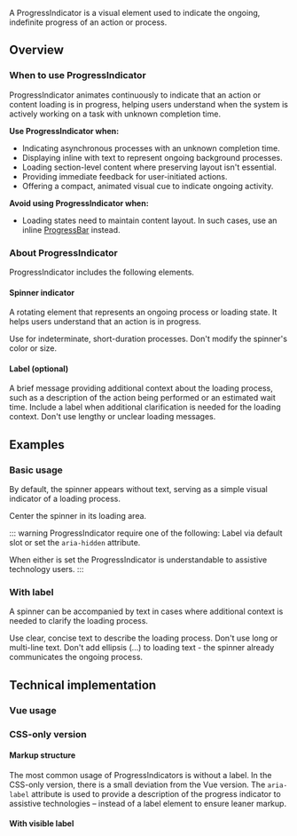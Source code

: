 <script setup>
import CdxDocsConfigurableGeneric from '@/../src/components/configurable-generic/ConfigurableGeneric.vue';
import { CdxProgressIndicator } from '@wikimedia/codex';

const controlsConfig = [
	{
		name: 'showLabel',
		type: 'boolean',
		initial: false
	},
	{
		name: 'default',
		type: 'slot',
		initial: 'ProgressIndicator label'
	}
];
</script>

A ProgressIndicator is a visual element used to indicate the ongoing, indefinite progress of an
action or process.

<cdx-demo-wrapper :controls-config="controlsConfig" :show-generated-code="true">
<template v-slot:demo="{ propValues, slotValues }">
	<cdx-progress-indicator v-bind="propValues">
		{{ slotValues.default }}
	</cdx-progress-indicator>

</template>
</cdx-demo-wrapper>

## Overview

### When to use ProgressIndicator

ProgressIndicator animates continuously to indicate that an action or content loading is in
progress, helping users understand when the system is actively working on a task with unknown
completion time.

**Use ProgressIndicator when:**
- Indicating asynchronous processes with an unknown completion time.
- Displaying inline with text to represent ongoing background processes.
- Loading section-level content where preserving layout isn't essential.
- Providing immediate feedback for user-initiated actions.
- Offering a compact, animated visual cue to indicate ongoing activity.

**Avoid using ProgressIndicator when:**
- Loading states need to maintain content layout. In such cases, use an inline
  [ProgressBar](./progress-bar.md) instead.

[//]: # (TODO: Add back when Skeleton is available: Multiple items are loading simultaneously in a list or grid - use a skeleton instead.)


### About ProgressIndicator

ProgressIndicator includes the following elements.

#### Spinner indicator
A rotating element that represents an ongoing process or loading state. It helps users understand
that an action is in progress.

<cdx-demo-best-practices>
	<cdx-demo-best-practice type="do">Use for indeterminate, short-duration processes.
	</cdx-demo-best-practice>
	<cdx-demo-best-practice type="dont">Don't modify the spinner's color or size.
	</cdx-demo-best-practice>
</cdx-demo-best-practices>

#### Label (optional)
A brief message providing additional context about the loading process, such as a description of
the action being performed or an estimated wait time.
<cdx-demo-best-practices>
	<cdx-demo-best-practice type="do">Include a label when additional clarification is needed for
	the loading context.</cdx-demo-best-practice>
	<cdx-demo-best-practice type="dont">Don't use lengthy or unclear loading messages.
	</cdx-demo-best-practice>
</cdx-demo-best-practices>

## Examples

### Basic usage
By default, the spinner appears without text, serving as a simple visual indicator of a loading
process.

<cdx-demo-best-practices>
	<cdx-demo-best-practice type="do">Center the spinner in its loading area.
	</cdx-demo-best-practice>
</cdx-demo-best-practices>

<cdx-demo-wrapper>
<template v-slot:demo>
	<cdx-progress-indicator>
		ProgressIndicator label
	</cdx-progress-indicator>
</template>

<template v-slot:code>

```vue-html
<cdx-progress-indicator>
	ProgressIndicator label
</cdx-progress-indicator>
```

</template>
</cdx-demo-wrapper>

::: warning
ProgressIndicator require one of the following: Label via default slot
or set the `aria-hidden` attribute.

When either is set the ProgressIndicator is understandable to assistive
technology users.
:::

### With label
A spinner can be accompanied by text in cases where additional context is needed to clarify the
loading process.

<cdx-demo-best-practices>
	<cdx-demo-best-practice type="do">Use clear, concise text to describe the loading process.
	</cdx-demo-best-practice>
	<cdx-demo-best-practice type="dont">Don't use long or multi-line text.</cdx-demo-best-practice>
	<cdx-demo-best-practice type="dont">Don't add ellipsis (…) to loading text - the spinner
	already communicates the ongoing process.</cdx-demo-best-practice>
</cdx-demo-best-practices>

<cdx-demo-wrapper>
<template v-slot:demo>
	<cdx-progress-indicator show-label>
		ProgressIndicator label
	</cdx-progress-indicator>
</template>

<template v-slot:code>

```vue-html
<cdx-progress-indicator show-label>
	ProgressIndicator label
</cdx-progress-indicator>
```

</template>
</cdx-demo-wrapper>

## Technical implementation

### Vue usage

### CSS-only version

#### Markup structure

The most common usage of ProgressIndicators is without a label. In the CSS-only version, there
is a small deviation from the Vue version. The `aria-label` attribute is used to provide a
description of the progress indicator to assistive technologies – instead of a label element to
ensure leaner markup.

<cdx-demo-wrapper>
<template v-slot:demo>
	<div class="cdx-progress-indicator">
		<div class="cdx-progress-indicator__indicator">
			<progress class="cdx-progress-indicator__indicator__progress" aria-label="ProgressIndicator label"></progress>
		</div>
	</div>
</template>

<template v-slot:code>

```html
<!-- Wrapper `<div>` element. -->
<div class="cdx-progress-indicator">
	<!-- The animated element itself. -->
	<div class="cdx-progress-indicator__indicator">
		<!-- The `<progress>` element itself, visually hidden, with ARIA label. -->
		<progress class="cdx-progress-indicator__indicator__progress" aria-label="ProgressIndicator label"></progress>
	</div>
</div>
```

</template>
</cdx-demo-wrapper>

#### With visible label

<cdx-demo-wrapper>
<template v-slot:demo>
	<div class="cdx-progress-indicator">
		<div class="cdx-progress-indicator__indicator">
			<progress class="cdx-progress-indicator__indicator__progress" id="cdx-demo-progress-indicator-0"></progress>
		</div>
		<div class="cdx-label cdx-progress-indicator__label">
			<label class="cdx-label__label" for="cdx-demo-progress-indicator-0">
				<span class="cdx-label__label__text">ProgressIndicator label</span>
			</label>
		</div>
	</div>
</template>

<template v-slot:code>

```html
<!-- Wrapper `<div>` element. -->
<div class="cdx-progress-indicator">
	<!-- The animated element itself. -->
	<div class="cdx-progress-indicator__indicator">
		<!-- The `<progress>` element itself, visually hidden, with `id` to connect with label. -->
		<progress class="cdx-progress-indicator__indicator__progress" id="cdx-demo-progress-indicator-0"></progress>
	</div>
	<!-- Label wrapper `<div>` element. -->
	<div class="cdx-label cdx-progress-indicator__label">
		<!-- Actual `<label>` element with `for` attribute to establish connection. -->
		<label class="cdx-label__label" for="cdx-demo-progress-indicator-0">
			<span class="cdx-label__label__text">ProgressIndicator label</span>
		</label>
	</div>
</div>
```

</template>
</cdx-demo-wrapper>


<style lang="less" scoped>
@import ( reference ) '@wikimedia/codex-design-tokens/theme-wikimedia-ui.less';

.cdx-demo-wrapper {
	// Center ProgressIndicator in demos.
	:deep( .cdx-demo-wrapper__demo-pane__demo ) {
		display: flex;
		justify-content: center;
	}
}
</style>